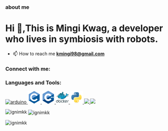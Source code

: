 ### about me
<h1 align="left">Hi 👋,This is Mingi Kwag, a developer who lives in symbiosis with robots.</h1>

- 📫 How to reach me **kmingi98@gmail.com**

<h3 align="left">Connect with me:</h3>
<p align="left">
</p>

<h3 align="left">Languages and Tools:</h3>
<p align="left"> <a href="https://www.arduino.cc/" target="_blank" rel="noreferrer"> <img src="https://cdn.worldvectorlogo.com/logos/arduino-1.svg" alt="arduino" width="40" height="40"/> </a> <a href="https://www.cprogramming.com/" target="_blank" rel="noreferrer"> <img src="https://raw.githubusercontent.com/devicons/devicon/master/icons/c/c-original.svg" alt="c" width="40" height="40"/> </a> <a href="https://www.w3schools.com/cpp/" target="_blank" rel="noreferrer"> <img src="https://raw.githubusercontent.com/devicons/devicon/master/icons/cplusplus/cplusplus-original.svg" alt="cplusplus" width="40" height="40"/> </a> <a href="https://www.docker.com/" target="_blank" rel="noreferrer"> <img src="https://raw.githubusercontent.com/devicons/devicon/master/icons/docker/docker-original-wordmark.svg" alt="docker" width="40" height="40"/> </a> <a href="https://www.python.org" target="_blank" rel="noreferrer"> <img src="https://raw.githubusercontent.com/devicons/devicon/master/icons/python/python-original.svg" alt="python" width="40" height="40"/> <img src="https://img.shields.io/badge/ROS2-22314E?style=for-the-badge&logo=ros&logoColor=white"> <img src="https://img.shields.io/badge/Rasberrypi4-A22846?style=for-the-badge&logo=raspberrypi&logoColor=white"> </a> </p>

<p><img align="left" src="https://github-readme-stats.vercel.app/api/top-langs?username=ignimkk&show_icons=true&locale=en&layout=compact" alt="ignimkk" /></p>

<p>&nbsp;<img align="center" src="https://github-readme-stats.vercel.app/api?username=ignimkk&show_icons=true&locale=en" alt="ignimkk" /></p>

<p><img align="center" src="https://github-readme-streak-stats.herokuapp.com/?user=ignimkk&" alt="ignimkk" /></p>
